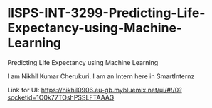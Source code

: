 # llSPS-INT-3299-Predicting-Life-Expectancy-using-Machine-Learning
Predicting Life Expectancy using Machine Learning

I am Nikhil Kumar Cherukuri. I am an Intern here in SmartInternz

Link for UI:
https://nikhil0906.eu-gb.mybluemix.net/ui/#!/0?socketid=1O0k77TOshPSSLFTAAAG
